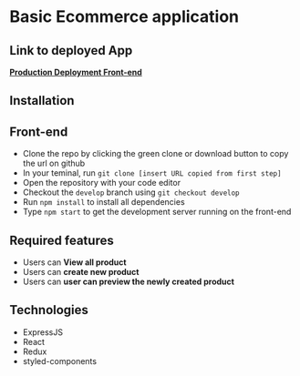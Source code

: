 # Basic Ecommerce application

## Link to deployed App

**[Production Deployment Front-end](https://nervous-golick-6988ec.netlify.com/)**

## Installation

## Front-end

- Clone the repo by clicking the green clone or download button to copy the url on github
- In your teminal, run `git clone [insert URL copied from first step]`
- Open the repository with your code editor
- Checkout the `develop` branch using `git checkout develop`
- Run `npm install` to install all dependencies
- Type `npm start` to get the development server running on the front-end

## Required features

- Users can **View all product**
- Users can **create new product**
- Users can **user can preview the newly created product**

## Technologies

- ExpressJS
- React
- Redux
- styled-components
